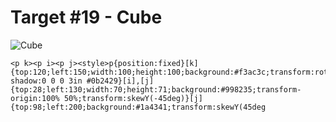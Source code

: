 # Target #19 - Cube

![Cube](https://cssbattle.dev/targets/19.png)

```
<p k><p i><p j><style>p{position:fixed}[k]{top:120;left:150;width:100;height:100;background:#f3ac3c;transform:rotate(45deg);box-shadow:0 0 0 3in #0b2429}[i],[j]{top:28;left:130;width:70;height:71;background:#998235;transform-origin:100% 50%;transform:skewY(-45deg)}[j]{top:98;left:200;background:#1a4341;transform:skewY(45deg
```
